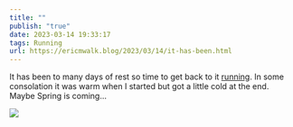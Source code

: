 ```yaml
---
title: ""
publish: "true"
date: 2023-03-14 19:33:17
tags: Running
url: https://ericmwalk.blog/2023/03/14/it-has-been.html
---
```


It has been to many days of rest so time to get back to it [running](http://www.strava.com/activities/8715901033). In some consolation it was warm when I started but got a little cold at the end. Maybe Spring is coming...

![](https://ericmwalk.blog/uploads/2023/2fd4388cf8.jpg)